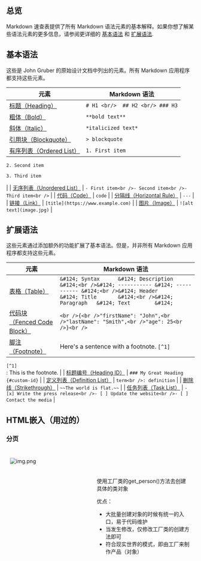 <a name="08806ea3"></a>
## 总览
Markdown 速查表提供了所有 Markdown 语法元素的基本解释。如果你想了解某些语法元素的更多信息，请参阅更详细的 [基本语法](https://markdown.com.cn/basic-syntax) 和 [扩展语法](https://markdown.com.cn/extended-syntax).
<a name="c4dd9766"></a>
## 基本语法
这些是 John Gruber 的原始设计文档中列出的元素。所有 Markdown 应用程序都支持这些元素。

| 元素 | Markdown 语法                      |
| --- |----------------------------------|
| [标题（Heading）](https://markdown.com.cn/basic-syntax/headings.html) | `# H1 <br/>  ## H2 <br/> ### H3` |
| [粗体（Bold）](https://markdown.com.cn/basic-syntax/bold.html) | `**bold text**`                  |
| [斜体（Italic）](https://markdown.com.cn/basic-syntax/italic.html) | `*italicized text*`              |
| [引用块（Blockquote）](https://markdown.com.cn/basic-syntax/blockquotes.html) | `> blockquote`                   |
| [有序列表（Ordered List）](https://markdown.com.cn/basic-syntax/ordered-lists.html) | `1. First item`                  

`2. Second item`

`3. Third item`

 |
| [无序列表（Unordered List）](https://markdown.com.cn/basic-syntax/unordered-lists.html) | `- First item<br />- Second item<br />- Third item<br />` |
| [代码（Code）](https://markdown.com.cn/basic-syntax/code.html) | ``code`` |
| [分隔线（Horizontal Rule）](https://markdown.com.cn/basic-syntax/horizontal-rules.html) | `---` |
| [链接（Link）](https://markdown.com.cn/basic-syntax/links.html) | `[title](https://www.example.com)` |
| [图片（Image）](https://markdown.com.cn/basic-syntax/images.html) | `![alt text](image.jpg)` |

<a name="49ad4863"></a>
## 扩展语法
这些元素通过添加额外的功能扩展了基本语法。但是，并非所有 Markdown 应用程序都支持这些元素。

| 元素 | Markdown 语法 |
| --- | --- |
| [表格（Table）](https://markdown.com.cn/extended-syntax/tables.html) | `&#124; Syntax      &#124; Description &#124;<br />&#124; ----------- &#124; ----------- &#124;<br />&#124; Header      &#124; Title       &#124;<br />&#124; Paragraph   &#124; Text        &#124;` |
| [代码块（Fenced Code Block）](https://markdown.com.cn/extended-syntax/fenced-code-blocks.html) | ````<br />{<br />"firstName": "John",<br />"lastName": "Smith",<br />"age": 25<br />}<br />```` |
| [脚注（Footnote）](https://markdown.com.cn/extended-syntax/footnotes.html) | Here's a sentence with a footnote. `[^1]`

`[^1]`<br />: This is the footnote. |
| [标题编号（Heading ID）](https://markdown.com.cn/extended-syntax/heading-ids.html) | `### My Great Heading {#custom-id}` |
| [定义列表（Definition List）](https://markdown.com.cn/extended-syntax/definition-lists.html) | `term<br />: definition` |
| [删除线（Strikethrough）](https://markdown.com.cn/extended-syntax/strikethrough.html) | `~~The world is flat.~~` |
| [任务列表（Task List）](https://markdown.com.cn/extended-syntax/task-lists.html) | `- [x] Write the press release<br />- [ ] Update the website<br />- [ ] Contact the media` |

## HTML嵌入（用过的）
### 分页
<div style="float: left; width: 50%; padding: 10px;">

![img.png](images/img5.png)

</div>

<div style="float: right; width: 50%; padding: 10px;">
  使用工厂类的get_person()方法去创建具体的类对象

优点：
- 大批量创建对象的时候有统一的入口，易于代码维护
- 当发生修改，仅修改工厂类的创建方法即可
- 符合现实世界的模式，即由工厂来制作产品（对象）
</div>

<div style="clear: both;"></div>